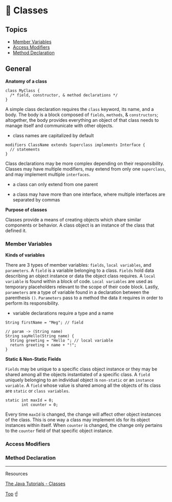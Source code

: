 # 📂 Classes

## Topics

- [Member Variables](#Member-Variables)
- [Access Modifiers](#Access-Modifiers)
- [Method Declaration](#Method-Declaration)

## General

__Anatomy of a class__

```
class MyClass {
  /* field, constructor, & method declarations */
}
```
A simple class declaration requires the `class` keyword, its name, and a body. The body is a block composed of `fields`, `methods`, & `constructors`; altogether, the body provides everything an object of that class needs to manage itself and communicate with other objects. 

* class names are capitalized by default

```
modifiers ClassName extends Superclass implements Interface {
  // statements
}
```
Class declarations may be more complex depending on their responsibility. Classes may have multiple modifiers, may extend from only one `superclass`, and may implement multiple `interfaces`.

* a class can only extend from one parent

* a class may have more than one interface, where multiple interfaces are separated by commas

__Purpose of classes__

Classes provide a means of creating objects which share similar components or behavior. A class object is an instance of the class that defined it.

### Member Variables

__Kinds of variables__

There are 3 types of member variables: `fields`, `local variables`, and `parameters`. A `field` is a variable belonging to a class. `Fields` hold data describing an object instance or data the object class requires. A `local variable` is found within a block of code. `Local variables` are used as temporary placeholders relevant to the scope of their code block. Lastly, `parameters` are a type of variable found in a declaration between the parenthesis `()`. `Parameters` pass to a method the data it requires in order to perform its responsibility.

* variable declarations require a type and a name

```
String firstName = "Meg"; // field

// param -> (String name)
String sayHello(String name) {
  String greeting = "Hello "; // local variable
  return greeting + name + "!";
}
```

__Static & Non-Static Fields__

`Fields` may be unique to a specific class object instance or they may be shared among all the objects instantiated of a specific class. A `field` uniquely belonging to an individual object is `non-static` or an `instance variable`. A `field` whose value is shared among all the objects of its class are `static` or `class variables`.

```
static int maxId = 0;
       int counter = 0;
```
Every time `maxId` is changed, the change will affect other object instances of the class. This is one way a class may implement ids for its object instances within itself. When `counter` is changed, the change only pertains to the `counter` field of that specific object instance.

### Access Modifiers

### Method Declaration

***

Resources

[The Java Tutorials - Classes]()

[Top](#Classes) ☝️